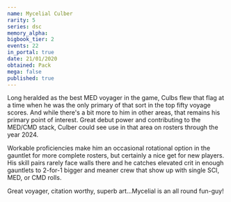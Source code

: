 ```yaml
---
name: Mycelial Culber
rarity: 5
series: dsc
memory_alpha:
bigbook_tier: 2
events: 22
in_portal: true
date: 21/01/2020
obtained: Pack
mega: false
published: true
---
```


Long heralded as the best MED voyager in the game, Culbs flew that flag at a time when he was the only primary of that sort in the top fifty voyage scores. And while there's a bit more to him in other areas, that remains his primary point of interest. Great debut power and contributing to the MED/CMD stack, Culber could see use in that area on rosters through the year 2024.

Workable proficiencies make him an occasional rotational option in the gauntlet for more complete rosters, but certainly a nice get for new players. His skill pairs rarely face walls there and he catches elevated crit in enough gauntlets to 2-for-1 bigger and meaner crew that show up with single SCI, MED, or CMD rolls.

Great voyager, citation worthy, superb art...Mycelial is an all round fun-guy!
